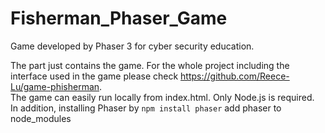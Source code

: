 # Fisherman_Phaser_Game
Game developed by Phaser 3 for cyber security education.

The part just contains the game. For the whole project including the interface used in the game please check https://github.com/Reece-Lu/game-phisherman.  
The game can easily run locally from index.html. Only Node.js is required.  
In addition, installing Phaser by `npm install phaser` add phaser to node_modules
